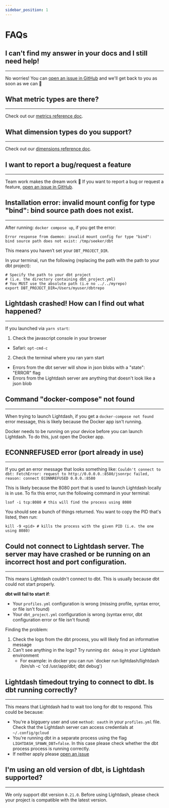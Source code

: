 ```yaml
---
sidebar_position: 1
---
```

# FAQs

## I can't find my answer in your docs and I still need help!

---
No worries! You can [open an issue in GitHub](https://github.com/lightdash/lightdash/issues/new/choose) and we'll get back to you as soon as we can 🙂

## What metric types are there?

---
Check out our [metrics reference doc](https://docs.lightdash.com/references/metrics).

## What dimension types do you support?

---
Check out our [dimensions reference doc](https://docs.lightdash.com/references/dimensions).

## I want to report a bug/request a feature

---
Team work makes the dream work 💪 If you want to report a bug or request a feature, [open an issue in GitHub](https://github.com/lightdash/lightdash/issues/new/choose).

## Installation error: invalid mount config for type "bind": bind source path does not exist.

---
After running: `docker compose up`, if you get the error:

```
Error response from daemon: invalid mount config for type "bind":
bind source path does not exist: /tmp/seeker/dbt
```

This means you haven’t set your `DBT_PROJECT_DIR`.

In your terminal, run the following (replacing the path with the path to your dbt project):

```
# Specify the path to your dbt project
# (i.e. the directory containing dbt_project.yml)
# You MUST use the absolute path (i.e no ../../myrepo)
export DBT_PROJECT_DIR=/Users/myuser/dbtrepo
```

## Lightdash crashed! How can I find out what happened?

---
If you launched via `yarn start`:
1. Check the javascript console in your browser
  - Safari: `opt-cmd-c`

2. Check the terminal where you ran yarn start
  - Errors from the dbt server will show in json blobs with a "state": "ERROR" flag
  - Errors from the Lightdash server are anything that doesn't look like a json blob

## Command "docker-compose" not found

---
When trying to launch Lightdash, if you get a `docker-compose not found` error message, this is likely because the Docker app isn't running.

Docker needs to be running on your device before you can launch Lightdash. To do this, just open the Docker app.

## ECONNREFUSED error (port already in use)

---
If you get an error message that looks something like:
`Couldn't connect to dbt: FetchError: request to http://0.0.0.0.:8580/jsonrpc failed, reason: connect ECONNREFUSED 0.0.0.:8580`

This is likely because the 8080 port that is used to launch Lightdash locally is in use. To fix this error, run the following command in your terminal:
```
lsof -i tcp:8080 # this will find the process using 8080
```

You should see a bunch of things returned. You want to copy the PID that's listed, then run:
```
kill -9 <pid> # kills the process with the given PID (i.e. the one using 8080)
```

## Could not connect to Lightdash server. The server may have crashed or be running on an incorrect host and port configuration.

---
This means Lightdash couldn't connect to dbt. This is usually because dbt could not start properly.

**dbt will fail to start if**:

* Your `profiles.yml` configuration is wrong (missing profile, syntax error, or file isn't found)
* Your `dbt_project.yml` configuration is wrong (syntax error, dbt configuration error or file isn't found)

Finding the problem:
1. Check the logs from the dbt process, you will likely find an informative message
2. Can't see anything in the logs? Try running `dbt debug` in your Lightdash environment
   * For example: in docker you can run `docker run lightdash/lightdash /bin/sh -c 'cd /usr/app/dbt; dbt debug')

## Lightdash timedout trying to connect to dbt. Is dbt running correctly?

---
This means that Lightdash had to wait too long for dbt to respond. This could be because:

* You're a bigquery user and use `method: oauth` in your `profiles.yml` file. Check that the Lightdash server can access 
credentials at `~/.config/gcloud`
* You're running dbt in a separate process using the flag `LIGHTDASH_SPAWN_DBT=false`. In this case please check whether
the dbt process process is running correctly.
* If neither apply please [open an issue](https://github.com/lightdash/lightdash/issues/new/choose)

## I'm using an old version of dbt, is Lightdash supported?

---
We only support dbt version `0.21.0`. Before using Lightdash, please check your project is compatible with the latest version.
